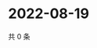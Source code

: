 # 2022-08-19

共 0 条

<!-- BEGIN WEIBO -->
<!-- 最后更新时间 Fri Aug 19 2022 04:18:42 GMT+0800 (China Standard Time) -->

<!-- END WEIBO -->
